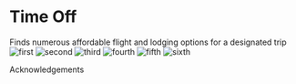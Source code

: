 # Time Off
Finds numerous affordable flight and lodging options for a designated trip
![first](https://user-images.githubusercontent.com/55225987/70907166-09af8800-1fbd-11ea-9a5b-575267753662.jpg)
![second](https://user-images.githubusercontent.com/55225987/70907224-2e0b6480-1fbd-11ea-94f7-de320147913a.jpg)
![third](https://user-images.githubusercontent.com/55225987/70907240-36639f80-1fbd-11ea-8d13-08af94554a64.jpg)
![fourth](https://user-images.githubusercontent.com/55225987/70907241-3794cc80-1fbd-11ea-97e2-6cad537487c7.jpg)
![fifth](https://user-images.githubusercontent.com/55225987/70907244-39f72680-1fbd-11ea-9d70-b76f203db53b.jpg)
![sixth](https://user-images.githubusercontent.com/55225987/70907234-32d01880-1fbd-11ea-9ee3-33e410924239.jpg)

Acknowledgements
